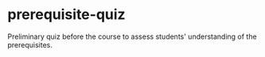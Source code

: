 # prerequisite-quiz
Preliminary quiz before the course to assess students' understanding of the prerequisites.
